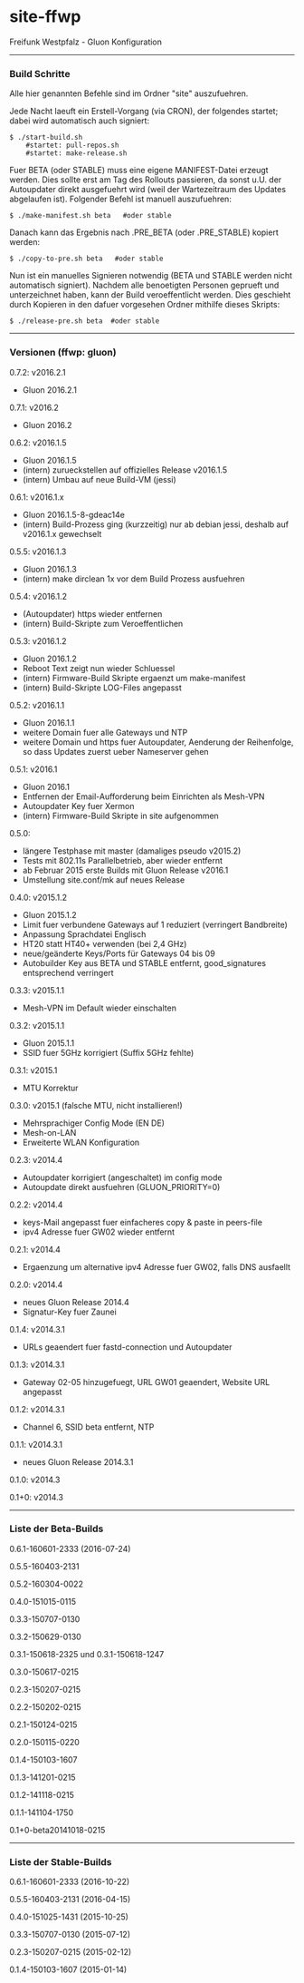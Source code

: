 site-ffwp
=========

Freifunk Westpfalz - Gluon Konfiguration

------------------------------------------
### Build Schritte

Alle hier genannten Befehle sind im Ordner "site" auszufuehren.

Jede Nacht laeuft ein Erstell-Vorgang (via CRON), der folgendes startet; dabei wird automatisch auch signiert:

    $ ./start-build.sh
        #startet: pull-repos.sh
        #startet: make-release.sh

Fuer BETA (oder STABLE) muss eine eigene MANIFEST-Datei erzeugt werden.
Dies sollte erst am Tag des Rollouts passieren, da sonst u.U. der Autoupdater direkt ausgefuehrt wird (weil der Wartezeitraum des Updates abgelaufen ist). Folgender Befehl ist manuell auszufuehren:

    $ ./make-manifest.sh beta   #oder stable

Danach kann das Ergebnis nach .PRE_BETA (oder .PRE_STABLE) kopiert werden:

    $ ./copy-to-pre.sh beta   #oder stable

Nun ist ein manuelles Signieren notwendig (BETA und STABLE werden nicht automatisch signiert). 
Nachdem alle benoetigten Personen geprueft und unterzeichnet haben, kann der Build veroeffentlicht werden.
Dies geschieht durch Kopieren in den dafuer vorgesehen Ordner mithilfe dieses Skripts:

    $ ./release-pre.sh beta  #oder stable

------------------------------------------
### Versionen (ffwp: gluon)

0.7.2: v2016.2.1
+ Gluon 2016.2.1

0.7.1: v2016.2
+ Gluon 2016.2

0.6.2: v2016.1.5
+ Gluon 2016.1.5
+ (intern) zurueckstellen auf offizielles Release v2016.1.5
+ (intern) Umbau auf neue Build-VM (jessi)

0.6.1: v2016.1.x
+ Gluon 2016.1.5-8-gdeac14e
+ (intern) Build-Prozess ging (kurzzeitig) nur ab debian jessi, deshalb auf v2016.1.x gewechselt

0.5.5: v2016.1.3
+ Gluon 2016.1.3
+ (intern) make dirclean 1x vor dem Build Prozess ausfuehren  

0.5.4: v2016.1.2
+ (Autoupdater) https wieder entfernen
+ (intern) Build-Skripte zum Veroeffentlichen

0.5.3: v2016.1.2
+ Gluon 2016.1.2 
+ Reboot Text zeigt nun wieder Schluessel
+ (intern) Firmware-Build Skripte ergaenzt um make-manifest
+ (intern) Build-Skripte LOG-Files angepasst

0.5.2: v2016.1.1
+ Gluon 2016.1.1 
+ weitere Domain fuer alle Gateways und NTP
+ weitere Domain und https fuer Autoupdater,
  Aenderung der Reihenfolge, so dass Updates zuerst ueber Nameserver gehen

0.5.1: v2016.1
+ Gluon 2016.1 
+ Entfernen der Email-Aufforderung beim Einrichten als Mesh-VPN
+ Autoupdater Key fuer Xermon
+ (intern) Firmware-Build Skripte in site aufgenommen

0.5.0: 
+ längere Testphase mit master (damaliges pseudo v2015.2)
+ Tests mit 802.11s Parallelbetrieb, aber wieder entfernt
+ ab Februar 2015 erste Builds mit Gluon Release v2016.1
+ Umstellung site.conf/mk auf neues Release

0.4.0: v2015.1.2
+ Gluon 2015.1.2
+ Limit fuer verbundene Gateways auf 1 reduziert (verringert Bandbreite)
+ Anpassung Sprachdatei Englisch 
+ HT20 statt HT40+ verwenden (bei 2,4 GHz)
+ neue/geänderte Keys/Ports für Gateways 04 bis 09
+ Autobuilder Key aus BETA und STABLE entfernt, good_signatures entsprechend verringert

0.3.3: v2015.1.1
+ Mesh-VPN im Default wieder einschalten

0.3.2: v2015.1.1
+ Gluon 2015.1.1
+ SSID fuer 5GHz korrigiert (Suffix 5GHz fehlte)

0.3.1: v2015.1
+ MTU Korrektur

0.3.0: v2015.1  (falsche MTU, nicht installieren!)
+ Mehrsprachiger Config Mode (EN DE)
+ Mesh-on-LAN
+ Erweiterte WLAN Konfiguration 

0.2.3: v2014.4
+ Autoupdater korrigiert (angeschaltet) im config mode
+ Autoupdate direkt ausfuehren (GLUON_PRIORITY=0) 

0.2.2: v2014.4
+ keys-Mail angepasst fuer einfacheres copy & paste in peers-file
+ ipv4 Adresse fuer GW02 wieder entfernt

0.2.1: v2014.4
+ Ergaenzung um alternative ipv4 Adresse fuer GW02, falls DNS ausfaellt

0.2.0: v2014.4
+ neues Gluon Release 2014.4
+ Signatur-Key fuer Zaunei

0.1.4: v2014.3.1
+ URLs geaendert fuer fastd-connection und Autoupdater

0.1.3: v2014.3.1
+ Gateway 02-05 hinzugefuegt, URL GW01 geaendert, Website URL angepasst

0.1.2: v2014.3.1
+ Channel 6, SSID beta entfernt, NTP

0.1.1: v2014.3.1
+ neues Gluon Release 2014.3.1

0.1.0: v2014.3

0.1+0: v2014.3

------------------------------------------
### Liste der Beta-Builds

0.6.1-160601-2333 (2016-07-24)

0.5.5-160403-2131

0.5.2-160304-0022

0.4.0-151015-0115

0.3.3-150707-0130

0.3.2-150629-0130

0.3.1-150618-2325 und 0.3.1-150618-1247

0.3.0-150617-0215

0.2.3-150207-0215

0.2.2-150202-0215

0.2.1-150124-0215
 
0.2.0-150115-0220

0.1.4-150103-1607

0.1.3-141201-0215

0.1.2-141118-0215

0.1.1-141104-1750

0.1+0-beta20141018-0215

------------------------------------------
### Liste der Stable-Builds

0.6.1-160601-2333 (2016-10-22)

0.5.5-160403-2131 (2016-04-15)

0.4.0-151025-1431 (2015-10-25)

0.3.3-150707-0130 (2015-07-12)

0.2.3-150207-0215 (2015-02-12)

0.1.4-150103-1607 (2015-01-14)

